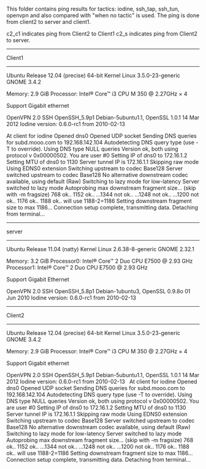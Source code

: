 This folder contains ping results for tactics: iodine, ssh_tap, ssh_tun, openvpn and also compared with "when no tactic" is used. The ping is done from client2 to server and client1.

c2_c1 indicates ping from Client2 to Client1
c2_s indicates ping from Client2 to server.


***********************************
Client1
***********************************
Ubuntu
Release 12.04 (precise) 64-bit
Kernel Linux 3.5.0-23-generic
GNOME 3.4.2

Memory: 2.9 GiB
Processor: 
Intel® Core™ i3 CPU M 350 @ 2.27GHz × 4

Support Gigabit ethernet

OpenVPN	2.0
SSH	OpenSSH_5.9p1 Debian-5ubuntu1.1, OpenSSL 1.0.1 14 Mar 2012
Iodine	version: 0.6.0-rc1 from 2010-02-13
	
At client for iodine
Opened dns0
Opened UDP socket
Sending DNS queries for subd.mooo.com to 192.168.142.104
Autodetecting DNS query type (use -T to override).
Using DNS type NULL queries
Version ok, both using protocol v 0x00000502. You are user #0
Setting IP of dns0 to 172.16.1.2
Setting MTU of dns0 to 1130
Server tunnel IP is 172.16.1.1
Skipping raw mode
Using EDNS0 extension
Switching upstream to codec Base128
Server switched upstream to codec Base128
No alternative downstream codec available, using default (Raw)
Switching to lazy mode for low-latency
Server switched to lazy mode
Autoprobing max downstream fragment size... (skip with -m fragsize)
768 ok.. 1152 ok.. ...1344 not ok.. ...1248 not ok.. ...1200 not ok.. 1176 ok.. 1188 ok.. will use 1188-2=1186
Setting downstream fragment size to max 1186...
Connection setup complete, transmitting data.
Detaching from terminal...
*****************************
server
*****************************
Ubuntu
Release 11.04 (natty)
Kernel Linux 2.6.38-8-generic
GNOME 2.32.1

Memory: 3.2 GiB
Processor0: 
Intel® Core™ 2 Duo CPU E7500 @ 2.93 GHz
Processor1: 
Intel® Core™ 2 Duo CPU E7500 @ 2.93 GHz

Support Gigabit Ethernet

OpenVPN	2.0
SSH	OpenSSH_5.8p1 Debian-1ubuntu3, OpenSSL 0.9.8o 01 Jun 2010
Iodine	version: 0.6.0-rc1 from 2010-02-13

********************************
Client2
*******************************
Ubuntu
Release 12.04 (precise) 64-bit
Kernel Linux 3.5.0-23-generic
GNOME 3.4.2

Memory: 2.9 GiB
Processor:
Intel® Core™ i3 CPU M 350 @ 2.27GHz × 4

Support Gigabit ethernet

OpenVPN 2.0
SSH	OpenSSH_5.9p1 Debian-5ubuntu1.1, OpenSSL 1.0.1 14 Mar 2012
Iodine	version: 0.6.0-rc1 from 2010-02-13
 
At client for iodine
Opened dns0
Opened UDP socket
Sending DNS queries for subd.mooo.com to 192.168.142.104
Autodetecting DNS query type (use -T to override).
Using DNS type NULL queries
Version ok, both using protocol v 0x00000502. You are user #0
Setting IP of dns0 to 172.16.1.2
Setting MTU of dns0 to 1130
Server tunnel IP is 172.16.1.1
Skipping raw mode
Using EDNS0 extension
Switching upstream to codec Base128
Server switched upstream to codec Base128
No alternative downstream codec available, using default (Raw)
Switching to lazy mode for low-latency
Server switched to lazy mode
Autoprobing max downstream fragment size... (skip with -m fragsize)
768 ok.. 1152 ok.. ...1344 not ok.. ...1248 not ok.. ...1200 not ok.. 1176 ok.. 1188 ok.. will use 1188-2=1186
Setting downstream fragment size to max 1186...
Connection setup complete, transmitting data.
Detaching from terminal...
 


